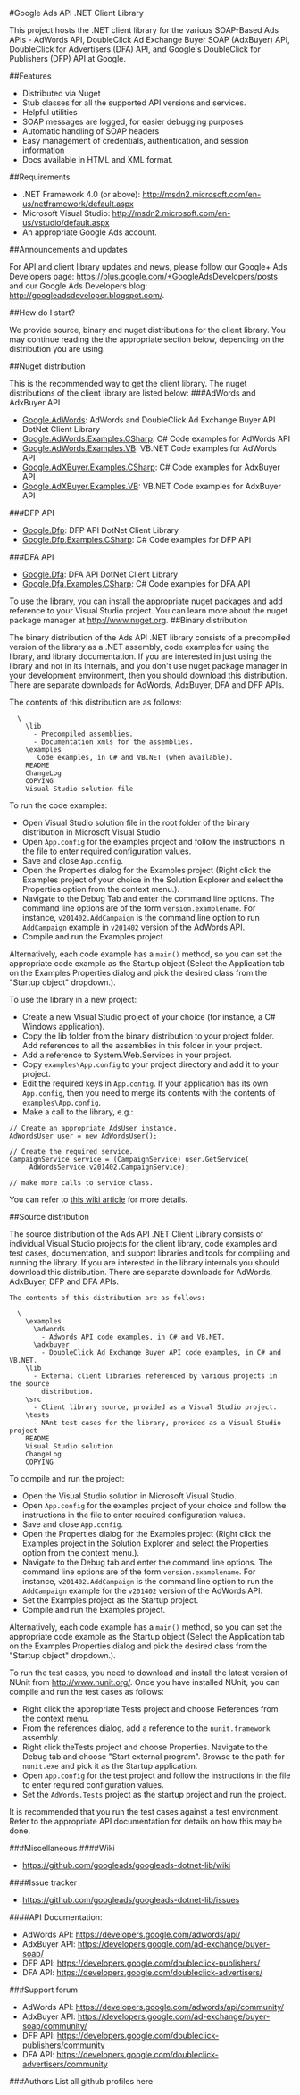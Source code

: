 #Google Ads API .NET Client Library

This project hosts the .NET client library for the various SOAP-Based Ads APIs - AdWords API, DoubleClick Ad Exchange Buyer SOAP (AdxBuyer) API, DoubleClick for Advertisers (DFA) API, and Google's DoubleClick for Publishers (DFP) API at Google.

##Features
- Distributed via Nuget
- Stub classes for all the supported API versions and services.
- Helpful utilities
- SOAP messages are logged, for easier debugging purposes
- Automatic handling of SOAP headers
- Easy management of credentials, authentication, and session information
- Docs available in HTML and XML format.

##Requirements

- .NET Framework 4.0 (or above): http://msdn2.microsoft.com/en-us/netframework/default.aspx
- Microsoft Visual Studio: http://msdn2.microsoft.com/en-us/vstudio/default.aspx
- An appropriate Google Ads account.

##Announcements and updates

For API and client library updates and news, please follow our Google+ Ads Developers page: https://plus.google.com/+GoogleAdsDevelopers/posts and our Google Ads Developers blog:
http://googleadsdeveloper.blogspot.com/.

##How do I start?

We provide source, binary and nuget distributions for the client library. You may continue reading the the appropriate section below, depending on the distribution you are using.

##Nuget distribution

This is the recommended way to get the client library. The nuget distributions of the client library are listed below:
###AdWords and AdxBuyer API

- [Google.AdWords](https://www.nuget.org/packages/Google.AdWords/): AdWords and DoubleClick Ad Exchange Buyer API DotNet Client Library
- [Google.AdWords.Examples.CSharp](https://www.nuget.org/packages/Google.AdWords.Examples.CSharp/): C# Code examples for AdWords API
- [Google.AdWords.Examples.VB](https://www.nuget.org/packages/Google.AdWords.Examples.VB/): VB.NET Code examples for AdWords API
- [Google.AdXBuyer.Examples.CSharp](https://www.nuget.org/packages/Google.AdXBuyer.Examples.CSharp/): C# Code examples for AdxBuyer API
- [Google.AdXBuyer.Examples.VB](https://www.nuget.org/packages/Google.AdXBuyer.Examples.VB/): VB.NET Code examples for AdxBuyer API

###DFP API

- [Google.Dfp](https://www.nuget.org/packages/Google.Dfp/): DFP API DotNet Client Library
- [Google.Dfp.Examples.CSharp](https://www.nuget.org/packages/Google.Dfp.Examples.CSharp/): C# Code examples for DFP API

###DFA API

- [Google.Dfa](https://www.nuget.org/packages/Google.Dfa/): DFA API DotNet Client Library
- [Google.Dfa.Examples.CSharp](https://www.nuget.org/packages/Google.Dfa.Examples.CSharp/): C# Code examples for DFA API

To use the library, you can install the appropriate nuget packages and add reference to your Visual Studio project. You can learn more about the nuget package manager at http://www.nuget.org.
##Binary distribution

The binary distribution of the Ads API .NET library consists of a precompiled version of the library as a .NET assembly, code examples for using the library, and library documentation. If you are interested in just using the library and not in its internals, and you don't use nuget package manager in your development environment, then you should download this distribution. There are separate downloads for AdWords, AdxBuyer, DFA and DFP APIs. 

The contents of this distribution are as follows:
```
  \
    \lib
      - Precompiled assemblies.
      - Documentation xmls for the assemblies.
    \examples
       Code examples, in C# and VB.NET (when available).
    README
    ChangeLog
    COPYING
    Visual Studio solution file
```
To run the code examples:

- Open Visual Studio solution file in the root folder of the binary distribution in Microsoft Visual Studio
- Open `App.config` for the examples project and follow the instructions in the file to enter required configuration values.
- Save and close `App.config`.
- Open the Properties dialog for the Examples project (Right click the Examples project of your choice in the Solution Explorer and select the Properties option from the context menu.).
- Navigate to the Debug Tab and enter the command line options. The command line options are of the form `version.examplename`. For instance, `v201402.AddCampaign` is the command line option to run `AddCampaign` example in `v201402` version of the AdWords API.
- Compile and run the Examples project.

Alternatively, each code example has a `main()` method, so you can set the appropriate code example as the Startup object (Select the Application tab on the Examples Properties dialog and pick the desired class from the "Startup object" dropdown.).

To use the library in a new project:

- Create a new Visual Studio project of your choice (for instance, a C# Windows application).
- Copy the lib folder from the binary distribution to your project folder. Add references to all the assemblies in this folder in your project.
- Add a reference to System.Web.Services in your project.
- Copy `examples\App.config` to your project directory and add it to your project.
- Edit the required keys in `App.config`. If your application has its own `App.config`, then you need to merge its contents with the contents of `examples\App.config`.
- Make a call to the library, e.g.:

```
// Create an appropriate AdsUser instance.
AdWordsUser user = new AdWordsUser();

// Create the required service.
CampaignService service = (CampaignService) user.GetService(
     AdWordsService.v201402.CampaignService);
  
// make more calls to service class.
```
You can refer to [this wiki article](/googleads/googleads-dotnet-lib/wiki/Getting-Started) for more details.

##Source distribution

The source distribution of the Ads API .NET Client Library consists of individual Visual Studio projects for the client library, code examples and test cases, documentation, and support libraries and tools for compiling and running the library. If you are interested in the library internals you should download this distribution. There are separate downloads for AdWords, AdxBuyer, DFP and DFA APIs.

```
The contents of this distribution are as follows:

  \
    \examples
      \adwords
        - Adwords API code examples, in C# and VB.NET.
      \adxbuyer
        - DoubleClick Ad Exchange Buyer API code examples, in C# and VB.NET.
    \lib
      - External client libraries referenced by various projects in the source
        distribution.
    \src
      - Client library source, provided as a Visual Studio project.
    \tests
      - NAnt test cases for the library, provided as a Visual Studio project
    README
    Visual Studio solution
    ChangeLog
    COPYING
```

To compile and run the project:

- Open the Visual Studio solution in Microsoft Visual Studio.
- Open `App.config` for the examples project of your choice and follow the instructions in the file to enter required configuration values.
- Save and close `App.config`.
- Open the Properties dialog for the Examples project (Right click the Examples project in the Solution Explorer and select the Properties option from the context menu.).
- Navigate to the Debug tab and enter the command line options. The command line options are of the form `version.examplename`. For instance, `v201402.AddCampaign` is the command line option to run the `AddCampaign` example for the `v201402` version of the AdWords API.
- Set the Examples project as the Startup project.
- Compile and run the Examples project.

Alternatively, each code example has a `main()` method, so you can set the appropriate code example as the Startup object (Select the Application tab on the Examples Properties dialog and pick the desired class from the "Startup object" dropdown.).

To run the test cases, you need to download and install the latest version of NUnit from http://www.nunit.org/. Once you have installed NUnit, you can compile and run the test cases as follows:

- Right click the appropriate Tests project and choose References from the context menu.
- From the references dialog, add a reference to the `nunit.framework` assembly.
- Right click theTests project and choose Properties. Navigate to the Debug tab and choose "Start external program". Browse to the path for `nunit.exe` and pick it as the Startup application.
- Open `App.config` for the test project and follow the instructions in the file to enter required configuration values.
- Set the `AdWords.Tests` project as the startup project and run the project.

It is recommended that you run the test cases against a test environment. Refer to the appropriate API documentation for details on how this may be done.

###Miscellaneous
####Wiki
- https://github.com/googleads/googleads-dotnet-lib/wiki

####Issue tracker
- https://github.com/googleads/googleads-dotnet-lib/issues 

####API Documentation:
- AdWords API: https://developers.google.com/adwords/api/
- AdxBuyer API: https://developers.google.com/ad-exchange/buyer-soap/ 
- DFP API: https://developers.google.com/doubleclick-publishers/
- DFA API: https://developers.google.com/doubleclick-advertisers/

###Support forum
- AdWords API: https://developers.google.com/adwords/api/community/
- AdxBuyer API: https://developers.google.com/ad-exchange/buyer-soap/community/ 
- DFP API: https://developers.google.com/doubleclick-publishers/community
- DFA API: https://developers.google.com/doubleclick-advertisers/community
 
###Authors
List all github profiles here
